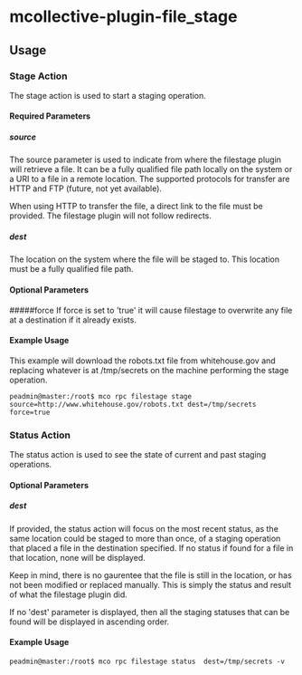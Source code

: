 mcollective-plugin-file_stage
=============================

## Usage

### Stage Action

The stage action is used to start a staging operation.

#### Required Parameters

##### source
The source parameter is used to indicate from where the filestage plugin
will retrieve a file. It can be a fully qualified file path locally on
the system or a URI to a file in a remote location. The supported
protocols for transfer are HTTP and FTP (future, not yet available).

When using HTTP to transfer the file, a direct link to the file must be
provided. The filestage plugin will not follow redirects.

##### dest
The location on the system where the file will be staged to. This
location must be a fully qualified file path.

#### Optional Parameters

#####force
If force is set to 'true' it will cause filestage to overwrite any file
at a destination if it already exists.

#### Example Usage
This example will download the robots.txt file from whitehouse.gov and
replacing whatever is at /tmp/secrets on the machine performing the stage
operation.
```
peadmin@master:/root$ mco rpc filestage stage source=http://www.whitehouse.gov/robots.txt dest=/tmp/secrets force=true
```

### Status Action

The status action is used to see the state of current and past staging
operations.

#### Optional Parameters

##### dest
If provided, the status action will focus on the most recent status, as
the same location could be staged to more than once, of a staging
operation that placed a file in the destination specified. If no
status if found for a file in that location, none will be displayed.

Keep in mind, there is no gaurentee that the file is still in the
location, or has not been modified or replaced manually. This is simply
the status and result of what the filestage plugin did.

If no 'dest' parameter is displayed, then all the staging statuses that
can be found will be displayed in ascending order.

#### Example Usage

```
peadmin@master:/root$ mco rpc filestage status  dest=/tmp/secrets -v
```
